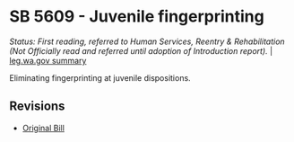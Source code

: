 # SB 5609 - Juvenile fingerprinting
*Status: First reading, referred to Human Services, Reentry & Rehabilitation (Not Officially read and referred until adoption of Introduction report).* | [leg.wa.gov summary](https://app.leg.wa.gov/billsummary?BillNumber=5609&Year=2021)

Eliminating fingerprinting at juvenile dispositions.

## Revisions
* [Original Bill](1/)